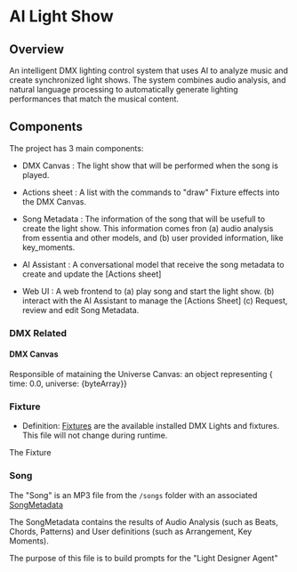 # AI Light Show

## Overview

An intelligent DMX lighting control system that uses AI to analyze music and create synchronized light shows. The system combines audio analysis, and natural language processing to automatically generate lighting performances that match the musical content.


## Components

The project has 3 main components:

- DMX Canvas : The light show that will be performed when the song is played.

- Actions sheet : A list with the commands to "draw" Fixture effects into the DMX Canvas.

- Song Metadata : The information of the song that will be usefull to create the light show. This information comes fron (a) audio analysis from essentia and other models, and (b) user provided information, like key_moments.

- AI Assistant : A conversational model that receive the song metadata to create and update the [Actions sheet]

- Web UI : A web frontend to (a) play song and start the light show. (b) interact with the AI Assistant to manage the [Actions Sheet] (c) Request, review and edit Song Metadata.

### DMX Related

#### DMX Canvas

Responsible of mataining the Universe Canvas: an object representing { time: 0.0, universe: {byteArray}}

### Fixture

- Definition: [Fixtures](fixtures/fixtures.md) are the available installed DMX Lights and fixtures. This file will not change during runtime.

The Fixture 


### Song

The "Song" is an MP3 file from the `/songs` folder with an associated [SongMetadata](File_SongMetadata.md)

The SongMetadata contains the results of Audio Analysis (such as Beats, Chords, Patterns) and User definitions (such as Arrangement, Key Moments).

The purpose of this file is to build prompts for the "Light Designer Agent"
